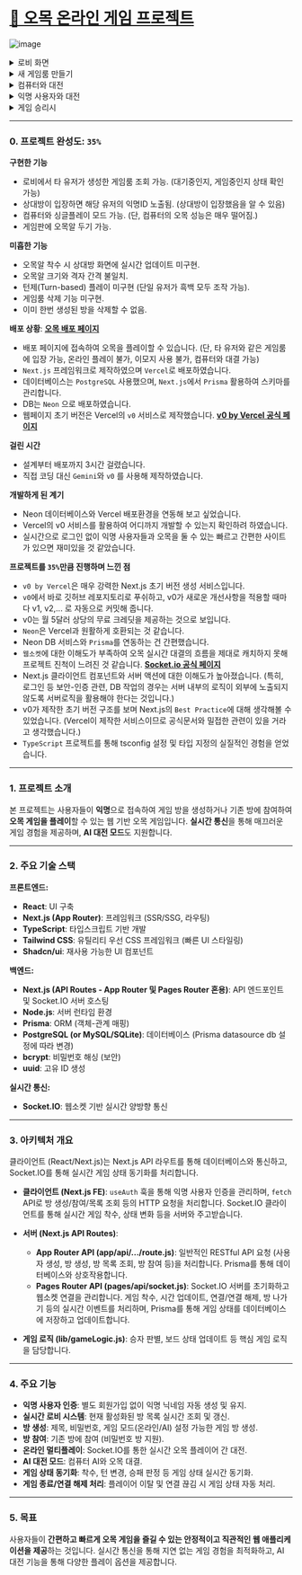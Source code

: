 # [🎲 오목 온라인 게임 프로젝트](https://v0-omok-game.vercel.app)
![image](https://github.com/user-attachments/assets/40247e2c-db82-4f36-99cf-311b0f501f8f)
<details>
<summary>로비 화면</summary>

![image](https://github.com/user-attachments/assets/f41119b8-e172-4364-8e3d-b05410767d52)

</details>
<details>
<summary>새 게임룸 만들기</summary>
   
![image](https://github.com/user-attachments/assets/e52c8f8b-181a-43e8-b7e0-301a565c62ef)

</details>
<details>
<summary>컴퓨터와 대전</summary>

![image](https://github.com/user-attachments/assets/4f5c2c76-4ac0-4de3-ad89-87c956eff066)

</details>
<details>
<summary>익명 사용자와 대전</summary>

![image](https://github.com/user-attachments/assets/abddefd3-619c-4e0e-9c6a-cda4cfbfcf58)

</details>
<details>
<summary>게임 승리시</summary>

![image](https://github.com/user-attachments/assets/9b9dc133-d5cb-41c2-ad77-230dab190801)

</details>

---

### 0. 프로젝트 완성도: `35%`

**구현한 기능**
- 로비에서 타 유저가 생성한 게임룸 조회 가능. (대기중인지, 게임중인지 상태 확인 가능)
- 상대방이 입장하면 해당 유저의 익명ID 노출됨. (상대방이 입장했음을 알 수 있음)
- 컴퓨터와 싱글플레이 모드 가능. (단, 컴퓨터의 오목 성능은 매우 떨어짐.)
- 게임판에 오목알 두기 가능.

**미흡한 기능**
- 오목알 착수 시 상대방 화면에 실시간 업데이트 미구현.
- 오목알 크기와 격자 간격 불일치.
- 턴제(Turn-based) 플레이 미구현 (단일 유저가 흑백 모두 조작 가능).
- 게임룸 삭제 기능 미구현.
- 이미 한번 생성된 방을 삭제할 수 없음.

**배포 상황**: [**오목 배포 페이지**](https://v0-omok-game.vercel.app)
- 배포 페이지에 접속하여 오목을 플레이할 수 있습니다. (단, 타 유저와 같은 게임룸에 입장 가능, 온라인 플레이 불가, 이모지 사용 불가, 컴퓨터와 대결 가능)
- `Next.js` 프레임워크로 제작하였으며 `Vercel`로 배포하였습니다.
- 데이터베이스는 `PostgreSQL` 사용했으며, `Next.js`에서 `Prisma` 활용하여 스키마를 관리합니다.
- DB는 `Neon` 으로 배포하였습니다.
- 웹페이지 초기 버전은 Vercel의 `v0` 서비스로 제작했습니다. [**v0 by Vercel 공식 페이지**](https://v0.dev/)

**걸린 시간**
- 설계부터 배포까지 3시간 걸렸습니다.
- 직접 코딩 대신 `Gemini`와 `v0` 를 사용해 제작하였습니다.

**개발하게 된 계기**
- Neon 데이터베이스와 Vercel 배포환경을 연동해 보고 싶었습니다.
- Vercel의 v0 서비스를 활용하여 어디까지 개발할 수 있는지 확인하려 하였습니다.
- 실시간으로 로그인 없이 익명 사용자들과 오목을 둘 수 있는 빠르고 간편한 사이트가 있으면 재미있을 것 같았습니다.

**프로젝트를 `35%`만큼 진행하며 느낀 점**
- `v0 by Vercel`은 매우 강력한 Next.js 초기 버전 생성 서비스입니다.
- `v0`에서 바로 깃허브 레포지토리로 푸쉬하고, v0가 새로운 개선사항을 적용할 때마다 v1, v2,... 로 자동으로 커밋해 줍니다.
- v0는 월 5달러 상당의 무료 크레딧을 제공하는 것으로 보입니다.
- `Neon`은 Vercel과 원활하게 호환되는 것 같습니다.
- Neon DB 서비스와 `Prisma`를 연동하는 건 간편했습니다.
- `웹소켓`에 대한 이해도가 부족하여 오목 실시간 대결의 흐름을 제대로 캐치하지 못해 프로젝트 진척이 느려진 것 같습니다. [**Socket.io 공식 페이지**](https://socket.io/)
- Next.js 클라이언트 컴포넌트와 서버 액션에 대한 이해도가 높아졌습니다. (특히, 로그인 등 보안-인증 관련, DB 작업의 경우는 서버 내부의 로직이 외부에 노출되지 않도록 서버로직을 활용해야 한다는 것입니다.)
- v0가 제작한 초기 버전 구조를 보며 Next.js의 `Best Practice`에 대해 생각해볼 수 있었습니다. (Vercel이 제작한 서비스이므로 공식문서와 밀접한 관련이 있을 거라고 생각했습니다.)
- `TypeScript` 프로젝트를 통해 tsconfig 설정 및 타입 지정의 실질적인 경험을 얻었습니다.

---

### 1. 프로젝트 소개

본 프로젝트는 사용자들이 **익명**으로 접속하여 게임 방을 생성하거나 기존 방에 참여하여 **오목 게임을 플레이**할 수 있는 웹 기반 오목 게임입니다. **실시간 통신**을 통해 매끄러운 게임 경험을 제공하며, **AI 대전 모드**도 지원합니다.

---

### 2. 주요 기술 스택

**프론트엔드:**
* **React**: UI 구축
* **Next.js (App Router)**: 프레임워크 (SSR/SSG, 라우팅)
* **TypeScript**: 타입스크립트 기반 개발
* **Tailwind CSS**: 유틸리티 우선 CSS 프레임워크 (빠른 UI 스타일링)
* **Shadcn/ui**: 재사용 가능한 UI 컴포넌트

**백엔드:**
* **Next.js (API Routes - App Router 및 Pages Router 혼용)**: API 엔드포인트 및 Socket.IO 서버 호스팅
* **Node.js**: 서버 런타임 환경
* **Prisma**: ORM (객체-관계 매핑)
* **PostgreSQL (or MySQL/SQLite)**: 데이터베이스 (Prisma datasource db 설정에 따라 변경)
* **bcrypt**: 비밀번호 해싱 (보안)
* **uuid**: 고유 ID 생성

**실시간 통신:**
* **Socket.IO**: 웹소켓 기반 실시간 양방향 통신

---

### 3. 아키텍처 개요

클라이언트 (React/Next.js)는 Next.js API 라우트를 통해 데이터베이스와 통신하고, Socket.IO를 통해 실시간 게임 상태 동기화를 처리합니다.

* **클라이언트 (Next.js FE)**: `useAuth` 훅을 통해 익명 사용자 인증을 관리하며, `fetch` API로 방 생성/참여/목록 조회 등의 HTTP 요청을 처리합니다. Socket.IO 클라이언트를 통해 실시간 게임 착수, 상태 변화 등을 서버와 주고받습니다.

* **서버 (Next.js API Routes)**:
    * **App Router API (app/api/.../route.js)**: 일반적인 RESTful API 요청 (사용자 생성, 방 생성, 방 목록 조회, 방 참여 등)을 처리합니다. Prisma를 통해 데이터베이스와 상호작용합니다.
    * **Pages Router API (pages/api/socket.js)**: Socket.IO 서버를 초기화하고 웹소켓 연결을 관리합니다. 게임 착수, 시간 업데이트, 연결/연결 해제, 방 나가기 등의 실시간 이벤트를 처리하며, Prisma를 통해 게임 상태를 데이터베이스에 저장하고 업데이트합니다.

* **게임 로직 (lib/gameLogic.js)**: 승자 판별, 보드 상태 업데이트 등 핵심 게임 로직을 담당합니다.

---

### 4. 주요 기능

* **익명 사용자 인증**: 별도 회원가입 없이 익명 닉네임 자동 생성 및 유지.
* **실시간 로비 시스템**: 현재 활성화된 방 목록 실시간 조회 및 갱신.
* **방 생성**: 제목, 비밀번호, 게임 모드(온라인/AI) 설정 가능한 게임 방 생성.
* **방 참여**: 기존 방에 참여 (비밀번호 방 지원).
* **온라인 멀티플레이**: Socket.IO를 통한 실시간 오목 플레이어 간 대전.
* **AI 대전 모드**: 컴퓨터 AI와 오목 대결.
* **게임 상태 동기화**: 착수, 턴 변경, 승패 판정 등 게임 상태 실시간 동기화.
* **게임 종료/연결 해제 처리**: 플레이어 이탈 및 연결 끊김 시 게임 상태 자동 처리.

---

### 5. 목표

사용자들이 **간편하고 빠르게 오목 게임을 즐길 수 있는 안정적이고 직관적인 웹 애플리케이션을 제공**하는 것입니다. 실시간 통신을 통해 지연 없는 게임 경험을 최적화하고, AI 대전 기능을 통해 다양한 플레이 옵션을 제공합니다.
